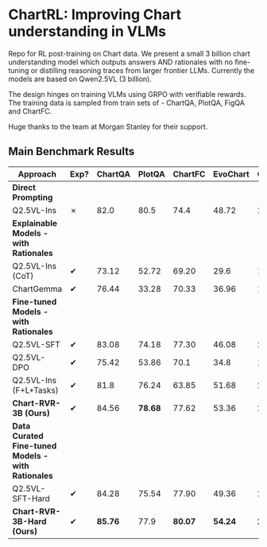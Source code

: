 # ChartRL: Improving Chart understanding in VLMs 

Repo for RL post-training on Chart data. We present a small 3 billion chart understanding model which outputs answers AND rationales with no fine-tuning or distilling reasoning traces from larger frontier LLMs. Currently the models are based on Qwen2.5VL (3 billion).

The design hinges on training VLMs using GRPO with verifiable rewards.
The training data is sampled from train sets of - ChartQA, PlotQA, FigQA and ChartFC.


Huge thanks to the team at Morgan Stanley for their support.



## Main Benchmark Results

| Approach                           | Exp? | ChartQA | PlotQA | ChartFC | EvoChart | ChartQAPro | 
|------------------------------------|------|---------|--------|---------|----------|------------|
| **Direct Prompting**               |      |         |        |         |          |            |
| Q2.5VL-Ins                         | ✗    | 82.0    | 80.5   | 74.4    | 48.72    | 25.7       |
| **Explainable Models - with Rationales** |      |         |        |         |          |      |            
| Q2.5VL-Ins (CoT)                   | ✔    | 73.12   | 52.72  | 69.20   | 29.6     | 15.80      | 
| ChartGemma                         | ✔    | 76.44   | 33.28  | 70.33   | 36.96    | 10.93      | 
| **Fine-tuned Models - with Rationales** |      |         |        |         |          |       | 
| Q2.5VL-SFT                         | ✔    | 83.08   | 74.18  | 77.30   | 46.08    | 23.56      | 
| Q2.5VL-DPO                         | ✔    | 75.42   | 53.86  | 70.1    | 34.8     | 15.95      | 
| Q2.5VL-Ins (F+L+Tasks)             | ✔    | 81.8    | 76.24  | 63.85   | 51.68    | 27.66      | 
| **Chart-RVR-3B (Ours)**            | ✔    | 84.56   | **78.68** | 77.62   | 53.36    | 28.38   |  
| **Data Curated Fine-tuned Models - with Rationales** |      |         |        |         |          |            |            |
| Q2.5VL-SFT-Hard                    | ✔    | 84.28   | 75.54  | 77.90   | 49.36    | 23.20      | 
| **Chart-RVR-3B-Hard (Ours)**       | ✔    | **85.76** | 77.9   | **80.07** | **54.24** | **28.64** | 





